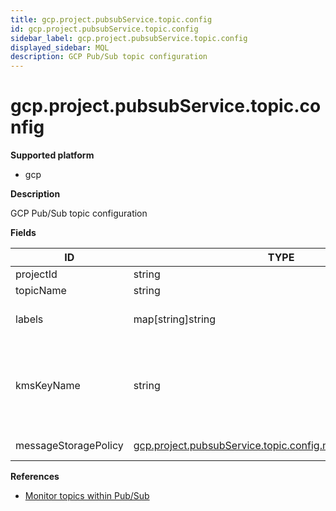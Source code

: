 ```yaml
---
title: gcp.project.pubsubService.topic.config
id: gcp.project.pubsubService.topic.config
sidebar_label: gcp.project.pubsubService.topic.config
displayed_sidebar: MQL
description: GCP Pub/Sub topic configuration
---
```


# gcp.project.pubsubService.topic.config

**Supported platform**

- gcp

**Description**

GCP Pub/Sub topic configuration

**Fields**

| ID                   | TYPE                                                                                                                          | DESCRIPTION                                                             |
| -------------------- | ----------------------------------------------------------------------------------------------------------------------------- | ----------------------------------------------------------------------- |
| projectId            | string                                                                                                                        | Project ID                                                              |
| topicName            | string                                                                                                                        | Topic name                                                              |
| labels               | map[string]string                                                                                                             | Labels associated with this topic                                       |
| kmsKeyName           | string                                                                                                                        | Cloud KMS key used to protect access to messages published to the topic |
| messageStoragePolicy | [gcp.project.pubsubService.topic.config.messagestoragepolicy](gcp.project.pubsubservice.topic.config.messagestoragepolicy.md) | Message storage policy                                                  |

**References**

- [Monitor topics within Pub/Sub](https://cloud.google.com/pubsub/docs/monitor-topic)

